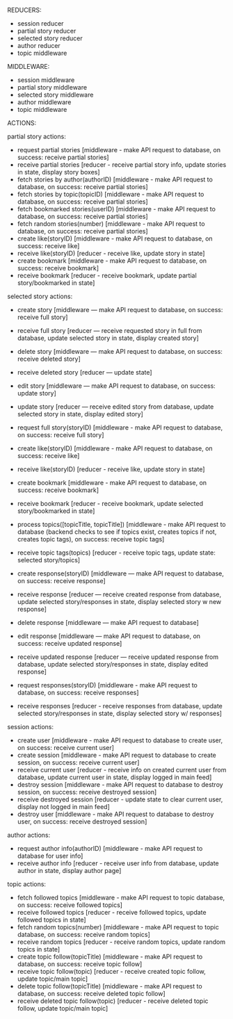 REDUCERS:
- session reducer
- partial story reducer
- selected story reducer
- author reducer
- topic middleware

MIDDLEWARE:
- session middleware
- partial story middleware
- selected story middleware
- author middleware
- topic middleware

ACTIONS:

partial story actions:
- request partial stories [middleware - make API request to database, on success: receive partial stories]
- receive partial stories [reducer - receive partial story info, update stories in state, display story boxes]
- fetch stories by author(authorID) [middleware - make API request to database, on success: receive partial stories]
- fetch stories by topic(topicID) [middleware - make API request to database, on success: receive partial stories]
- fetch bookmarked stories(userID) [middleware - make API request to database, on success: receive partial stories]
- fetch random stories(number) [middleware - make API request to database, on success: receive partial stories]
- create like(storyID) [middleware - make API request to database, on success: receive like]
- receive like(storyID) [reducer - receive like, update story in state]
- create bookmark [middleware - make API request to database, on success: receive bookmark]
- receive bookmark [reducer - receive bookmark, update partial story/bookmarked in state]

selected story actions:
- create story [middleware — make API request to database, on success: receive full story]
- receive full story [reducer — receive requested story in full from database, update selected story in state, display created story]
- delete story [middleware — make API request to database, on success: receive deleted story]
- receive deleted story [reducer — update state]
- edit story [middleware — make API request to database, on success: update story]
- update story [reducer — receive edited story from database, update selected story in state, display edited story]
- request full story(storyID) [middleware - make API request to database, on success: receive full story]
- create like(storyID) [middleware - make API request to database, on success: receive like]
- receive like(storyID) [reducer - receive like, update story in state]
- create bookmark [middleware - make API request to database, on success: receive bookmark]
- receive bookmark [reducer - receive bookmark, update selected story/bookmarked in state]

- process topics([topicTitle, topicTitle]) [middleware - make API request to database (backend checks to see if topics exist, creates topics if not, creates topic tags), on success: receive topic tags]
- receive topic tags(topics) [reducer - receive topic tags, update state: selected story/topics]

- create response(storyID) [middleware — make API request to database, on success: receive response]
- receive response [reducer — receive created response from database, update selected story/responses in state, display selected story w new response]
- delete response [middleware — make API request to database]
- edit response [middleware — make API request to database, on success: receive updated response]
- receive updated response [reducer — receive updated response from database, update selected story/responses in state, display edited response]
- request responses(storyID) [middleware - make API request to database, on success: receive responses]
- receive responses [reducer - receive responses from database, update selected story/responses in state, display selected story w/ responses]


session actions:
- create user [middleware - make API request to database to create user, on success: receive current user]
- create session [middleware - make API request to database to create session, on success: receive current user]
- receive current user [reducer - receive info on created current user from database, update current user in state, display logged in main feed]
- destroy session [middleware - make API request to database to destroy session, on success: receive destroyed session]
- receive destroyed session [reducer - update state to clear current user, display not logged in main feed]
- destroy user [middleware - make API request to database to destroy user, on success: receive destroyed session]


author actions:
- request author info(authorID) [middleware - make API request to database for user info]
- receive author info [reducer - receive user info from database, update author in state, display author page]


topic actions:
- fetch followed topics [middleware - make API request to topic database, on success: receive followed topics]
- receive followed topics [reducer - receive followed topics, update followed topics in state]
- fetch random topics(number) [middleware - make API request to topic database, on success: receive random topics]
- receive random topics [reducer - receive random topics, update random topics in state]
- create topic follow(topicTitle) [middleware - make API request to database, on success: receive topic follow]
- receive topic follow(topic) [reducer - receive created topic follow, update topic/main topic]
- delete topic follow(topicTitle) [middleware - make API request to database, on success: receive deleted topic follow]
- receive deleted topic follow(topic) [reducer - receive deleted topic follow, update topic/main topic]
